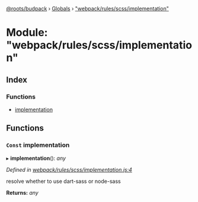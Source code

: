 [@roots/budpack](../README.md) › [Globals](../globals.md) › ["webpack/rules/scss/implementation"](_webpack_rules_scss_implementation_.md)

# Module: "webpack/rules/scss/implementation"

## Index

### Functions

* [implementation](_webpack_rules_scss_implementation_.md#const-implementation)

## Functions

### `Const` implementation

▸ **implementation**(): *any*

*Defined in [webpack/rules/scss/implementation.js:4](https://github.com/roots/bud-support/blob/bc9161d/src/budpack/builder/webpack/rules/scss/implementation.js#L4)*

resolve whether to use dart-sass or node-sass

**Returns:** *any*

